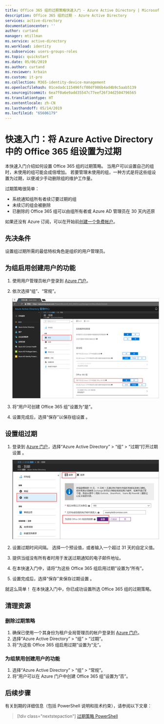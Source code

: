 ```yaml
---
title: Office 365 组的过期策略快速入门 - Azure Active Directory | Microsoft Docs
description: Office 365 组的过期 - Azure Active Directory
services: active-directory
documentationcenter: ''
author: curtand
manager: mtillman
ms.service: active-directory
ms.workload: identity
ms.subservice: users-groups-roles
ms.topic: quickstart
ms.date: 05/06/2019
ms.author: curtand
ms.reviewer: krbain
ms.custom: it-pro
ms.collection: M365-identity-device-management
ms.openlocfilehash: 01cedadc115496fcf00df986b4ad4b9c5aab5139
ms.sourcegitcommit: 6ea7f0a6e9add35547c77eef26f34d2504796565
ms.translationtype: HT
ms.contentlocale: zh-CN
ms.lasthandoff: 05/14/2019
ms.locfileid: "65606179"
---
```

# <a name="quickstart-set-office-365-groups-to-expire-in-azure-active-directory"></a>快速入门：将 Azure Active Directory 中的 Office 365 组设置为过期

本快速入门介绍如何设置 Office 365 组的过期策略。 当用户可以设置自己的组时，未使用的组可能会成倍增加。 若要管理未使用的组，一种方式是将这些组设置为过期，以便减少手动删除组的维护工作量。

过期策略很简单：

* 系统通知组所有者续订要过期的组
* 未续订的组会被删除
* 已删除的 Office 365 组可以由组所有者或 Azure AD 管理员在 30 天内还原

如果还没有 Azure 订阅，可以在开始前[创建一个免费帐户](https://azure.microsoft.com/free/)。

## <a name="prerequisite"></a>先决条件

 设置组过期所需的最低特权角色是组织的用户管理员。

## <a name="turn-on-user-creation-for-groups"></a>为组启用创建用户的功能

1. 使用用户管理员帐户登录到 [Azure 门户](https://portal.azure.com)。

2. 依次选择“组”、“常规”。  
  
   ![自助组设置页](./media/groups-quickstart-expiration/self-service-settings.png)

3. 将“用户可创建 Office 365 组”设置为“是”。  

4. 设置完成后，选择“保存”以保存组设置  。

## <a name="set-group-expiration"></a>设置组过期

1. 登录到 [Azure 门户](https://portal.azure.com)，选择“Azure Active Directory” > “组” > “过期”打开过期设置    。
  
   ![组过期设置页](./media/groups-quickstart-expiration/expiration-settings.png)

2. 设置过期时间间隔。 选择一个预设值，或者输入一个超过 31 天的自定义值。 

3. 提供当组没有所有者时用于发送过期通知的电子邮件地址。

4. 在本快速入门中，请将“为这些 Office 365 组启用过期”设置为“所有”。  

5. 设置完成后，选择“保存”来保存过期设置  。

就这么简单！ 在本快速入门中，你已成功设置所选 Office 365 组的过期策略。

## <a name="clean-up-resources"></a>清理资源

### <a name="to-remove-the-expiration-policy"></a>删除过期策略

1. 确保已使用一个其身份为租户全局管理员的帐户登录到 [Azure 门户](https://portal.azure.com)。
2. 选择“Azure Active Directory”   >   “组” >   “过期”。
3. 将“为这些 Office 365 组启用过期”设置为“无”。  

### <a name="to-turn-off-user-creation-for-groups"></a>为组禁用创建用户的功能

1. 选择“Azure Active Directory”   >   “组” >   “常规”。 
2. 将“用户可以在 Azure 门户中创建 Office 365 组”设置为“否”。  

## <a name="next-steps"></a>后续步骤

有关到期的详细信息（包括 PowerShell 说明和技术约束），请参阅以下文章：

> [!div class="nextstepaction"]
> [过期策略 PowerShell](groups-lifecycle.md)
